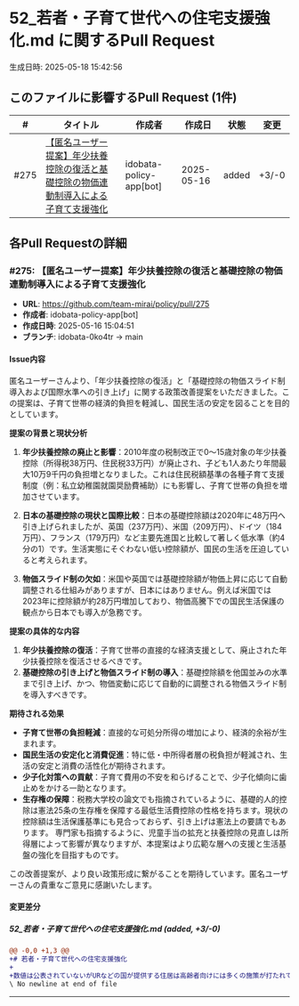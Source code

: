 # 52_若者・子育て世代への住宅支援強化.md に関するPull Request

生成日時: 2025-05-18 15:42:56

## このファイルに影響するPull Request (1件)

| # | タイトル | 作成者 | 作成日 | 状態 | 変更 |
|---|---------|--------|--------|------|------|
| #275 | [【匿名ユーザー提案】年少扶養控除の復活と基礎控除の物価連動制導入による子育て支援強化](https://github.com/team-mirai/policy/pull/275) | idobata-policy-app[bot] | 2025-05-16 | added | +3/-0 |

## 各Pull Requestの詳細

### #275: 【匿名ユーザー提案】年少扶養控除の復活と基礎控除の物価連動制導入による子育て支援強化

- **URL**: https://github.com/team-mirai/policy/pull/275
- **作成者**: idobata-policy-app[bot]
- **作成日時**: 2025-05-16 15:04:51
- **ブランチ**: idobata-0ko4tr → main

#### Issue内容

匿名ユーザーさんより、「年少扶養控除の復活」と「基礎控除の物価スライド制導入および国際水準への引き上げ」に関する政策改善提案をいただきました。この提案は、子育て世帯の経済的負担を軽減し、国民生活の安定を図ることを目的としています。

**提案の背景と現状分析**

1.  **年少扶養控除の廃止と影響**：2010年度の税制改正で0～15歳対象の年少扶養控除（所得税38万円、住民税33万円）が廃止され、子ども1人あたり年間最大10万9千円の負担増となりました。これは住民税額基準の各種子育て支援制度（例：私立幼稚園就園奨励費補助）にも影響し、子育て世帯の負担を増加させています。

2.  **日本の基礎控除の現状と国際比較**：日本の基礎控除額は2020年に48万円へ引き上げられましたが、英国（237万円）、米国（209万円）、ドイツ（184万円）、フランス（179万円）など主要先進国と比較して著しく低水準（約4分の1）です。生活実態にそぐわない低い控除額が、国民の生活を圧迫していると考えられます。

3.  **物価スライド制の欠如**：米国や英国では基礎控除額が物価上昇に応じて自動調整される仕組みがありますが、日本にはありません。例えば米国では2023年に控除額が約28万円増加しており、物価高騰下での国民生活保護の観点から日本でも導入が急務です。

**提案の具体的な内容**

1.  **年少扶養控除の復活**：子育て世帯の直接的な経済支援として、廃止された年少扶養控除を復活させるべきです。
2.  **基礎控除の引き上げと物価スライド制の導入**：基礎控除額を他国並みの水準まで引き上げ、かつ、物価変動に応じて自動的に調整される物価スライド制を導入すべきです。

**期待される効果**

*   **子育て世帯の負担軽減**：直接的な可処分所得の増加により、経済的余裕が生まれます。
*   **国民生活の安定化と消費促進**：特に低・中所得者層の税負担が軽減され、生活の安定と消費の活性化が期待されます。
*   **少子化対策への貢献**：子育て費用の不安を和らげることで、少子化傾向に歯止めをかける一助となります。
*   **生存権の保障**：税務大学校の論文でも指摘されているように、基礎的人的控除は憲法25条の生存権を保障する最低生活費控除の性格を持ちます。現状の控除額は生活保護基準にも見合っておらず、引き上げは憲法上の要請でもあります。
専門家も指摘するように、児童手当の拡充と扶養控除の見直しは所得層によって影響が異なりますが、本提案はより広範な層への支援と生活基盤の強化を目指すものです。

この改善提案が、より良い政策形成に繋がることを期待しています。匿名ユーザーさんの貴重なご意見に感謝いたします。

#### 変更差分

##### 52_若者・子育て世代への住宅支援強化.md (added, +3/-0)

```diff
@@ -0,0 +1,3 @@
+# 若者・子育て世代への住宅支援強化
+
+数値は公表されていないがURなどの国が提供する住居は高齢者向けには多くの施策が打たれており申込窓口が多いため優先的に住むことができている印象を受ける。一方でひとり親世代子育て世代、一人暮らしの大学生などの若者はこれらの住居に申し込める窓口が少なく、住めないため税金で制度を支えているのに恩恵を受けれれない立場にある。国や自治体はこれらの世帯に向けた新しい住居を増設し、都市部など働かざるを得ないせたいには優先的にじゅうきょをわりあててほしい。
\ No newline at end of file
```

---

